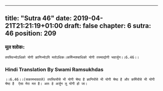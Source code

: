 
---
title: "Sutra 46"
date: 2019-04-21T21:21:19+01:00
draft: false
chapter: 6
sutra: 46
position: 209
---
### मूल श्लोकः:
```
तपस्विभ्योऽधिको योगी ज्ञानिभ्योऽपि मतोऽधिकः।कर्मिभ्यश्चाधिको योगी तस्माद्योगी भवार्जुन।।6.46।।

```

### Hindi Translation By Swami Ramsukhdas
```
।।6.46।।(सकामभाववाले) तपस्वियोंसे भी योगी श्रेष्ठ है ज्ञानियोंसे भी योगी श्रेष्ठ है और कर्मियोंसे भी योगी श्रेष्ठ है  ऐसा मेरा मत है। अतः हे अर्जुन तू योगी हो जा। 

```

